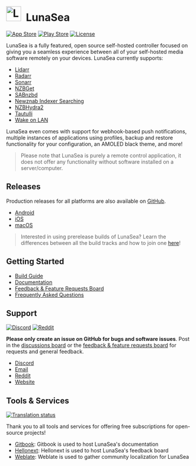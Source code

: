 # <img width="40px" src="./assets/images/branding_logo.png" alt="LunaSea"></img>&nbsp;&nbsp;LunaSea

[![App Store](https://img.shields.io/badge/%20download-iOS-red?logo=app-store&color=%232196F3&logoColor=white&style=flat)](https://www.lunasea.app/appstore)
[![Play Store](https://img.shields.io/badge/%20download-Android-red?logo=google-play&color=%234CAF50&logoColor=white&style=flat)](https://www.lunasea.app/playstore)
[![License](https://img.shields.io/github/license/JagandeepBrar/LunaSea?style=flat)](https://github.com/JagandeepBrar/LunaSea/blob/master/LICENSE.md)

LunaSea is a fully featured, open source self-hosted controller focused on giving you a seamless experience between all of your self-hosted media software remotely on your devices. LunaSea currently supports:

- [Lidarr](https://github.com/lidarr/lidarr)
- [Radarr](https://github.com/radarr/radarr)
- [Sonarr](https://github.com/sonarr/sonarr)
- [NZBGet](https://github.com/nzbget/nzbget)
- [SABnzbd](https://github.com/sabnzbd/sabnzbd)
- [Newznab Indexer Searching](https://newznab.readthedocs.io/en/latest/misc/api/)
- [NZBHydra2](https://github.com/theotherp/nzbhydra2)
- [Tautulli](https://github.com/Tautulli/Tautulli)
- [Wake on LAN](https://en.wikipedia.org/wiki/Wake-on-LAN)

LunaSea even comes with support for webhook-based push notifications, multiple instances of applications using profiles, backup and restore functionality for your configuration, an AMOLED black theme, and more!

> Please note that LunaSea is purely a remote control application, it does not offer any functionality without software installed on a server/computer.

## Releases

Production releases for all platforms are also available on [GitHub](https://github.com/JagandeepBrar/LunaSea/releases).

- [Android](https://www.lunasea.app/playstore)
- [iOS](https://www.lunasea.app/appstore)
- [macOS](https://formulae.brew.sh/cask/lunasea)

> Interested in using prerelease builds of LunaSea? Learn the differences between all the build tracks and how to join one [here](https://www.lunasea.app/testflight)!

## Getting Started

- [Build Guide](https://github.com/JagandeepBrar/LunaSea/wiki/Build-Guide)
- [Documentation](https://www.lunasea.app/docs)
- [Feedback & Feature Requests Board](https://www.lunasea.app/feedback)
- [Frequently Asked Questions](https://docs.lunasea.app/getting-started/frequently-asked-questions)

## Support

[![Discord](https://img.shields.io/discord/673591529834807358?label=Discord&style=flat)](https://www.lunasea.app/discord)
[![Reddit](https://img.shields.io/reddit/subreddit-subscribers/LunaSeaApp?label=r%2FLunaSeaApp&style=flat)](https://www.lunasea.app/reddit)

**Please only create an issue on GitHub for bugs and software issues**. Post in the [discussions board](https://github.com/JagandeepBrar/LunaSea/discussions) or the [feedback & feature requests board](https://www.lunasea.app/feedback) for requests and general feedback.

- [Discord](https://www.lunasea.app/discord)
- [Email](mailto:hello@lunasea.app)
- [Reddit](https://www.lunasea.app/reddit)
- [Website](https://www.lunasea.app)

## Tools & Services

[![Translation status](https://hosted.weblate.org/widgets/lunasea/-/svg-badge.svg)](https://www.lunasea.app/translate)

Thank you to all tools and services for offering free subscriptions for open-source projects!

- [Gitbook](https://www.gitbook.com): Gitbook is used to host LunaSea's documentation
- [Hellonext](https://www.hellonext.co): Hellonext is used to host LunaSea's feedback board
- [Weblate](https://weblate.org): Weblate is used to gather community localization for LunaSea
